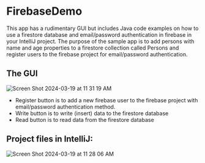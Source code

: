 # FirebaseDemo
This app  has a rudimentary GUI but includes Java code examples on how to use a firestore database and email/password authentication in firebase in your IntelliJ project. The purpose of the sample app  is to add persons with name and age properties to a firestore collection called Persons and register users to the firebase project for email/password authentication.
## The GUI
![Screen Shot 2024-03-19 at 11 31 19 AM](https://github.com/aydini/FirebaseDemoSpring2024/assets/36745106/5b75556b-779b-4ecd-b69f-cee240740843)

* Register button is to add a new firebase user to the firebase project with email/password authentication method.
* Write button is to write (insert)  data to the firestore database
* Read button is to read data from the firestore database


## Project files in IntelliJ:
![Screen Shot 2024-03-19 at 11 28 06 AM](https://github.com/aydini/FirebaseDemoSpring2024/assets/36745106/3ff46780-d77f-47bd-8639-62bc62f7f354)
